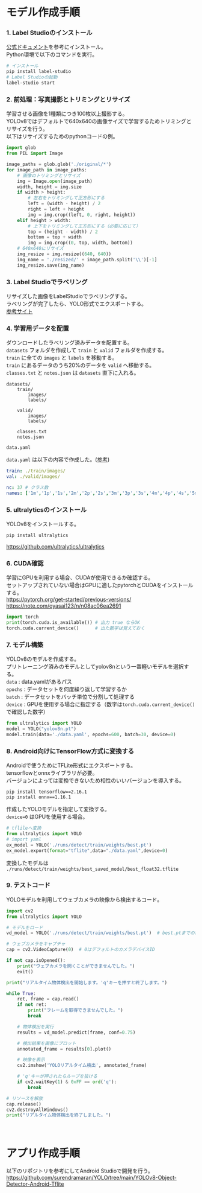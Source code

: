 # モデル作成手順

### 1. Label Studioのインストール
[公式ドキュメント](https://labelstud.io/guide/quick_start)を参考にインストール。<br>
Python環境で以下のコマンドを実行。
```bash
# インストール
pip install label-studio
# Label Studioの起動
label-studio start
```

### 2. 前処理：写真撮影とトリミングとリサイズ
学習させる画像を1種類につき100枚以上撮影する。<br>
YOLOv8ではデフォルトで640x640の画像サイズで学習するためトリミングとリサイズを行う。<br>
以下はリサイズするためのpythonコードの例。
```py
import glob
from PIL import Image

image_paths = glob.glob('./original/*')
for image_path in image_paths:
    # 画像のトリミングとリサイズ
    img = Image.open(image_path)
    width, height = img.size
    if width > height:
        # 左右をトリミングして正方形にする
        left = (width - height) / 2
        right = left + height
        img = img.crop((left, 0, right, height))
    elif height > width:
        # 上下をトリミングして正方形にする（必要に応じて）
        top = (height - width) / 2
        bottom = top + width
        img = img.crop((0, top, width, bottom))
    # 640x640にリサイズ
    img_resize = img.resize((640, 640))
    img_name = './resized/' + image_path.split('\\')[-1]
    img_resize.save(img_name)
```

### 3. Label Studioでラベリング
リサイズした画像をLabelStudioでラベリングする。<br>
ラベリングが完了したら、YOLO形式でエクスポートする。<br>
[参考サイト](https://qiita.com/hirekatsu0523/items/f2f0e1a0f8a9ea92d913)

### 4. 学習用データを配置
ダウンロードしたラベリング済みデータを配置する。<br>
`datasets` フォルダを作成して `train` と `valid` フォルダを作成する。<br>
`train` に全ての `images` と `labels` を移動する。<br>
`train` にあるデータのうち20%のデータを `valid` へ移動する。<br>
`classes.txt` と `notes.json` は `datasets` 直下に入れる。<br>
```
datasets/
    train/
        images/
        labels/

    valid/
        images/
        labels/

    classes.txt
    notes.json

data.yaml
```
`data.yaml` は以下の内容で作成した。([参考](https://qiita.com/hirekatsu0523/items/f2f0e1a0f8a9ea92d913#%E3%83%87%E3%83%BC%E3%82%BF%E3%82%BB%E3%83%83%E3%83%88%E3%81%AE%E4%BD%9C%E6%88%90))
```yaml
train: ./train/images/
val: ./valid/images/

nc: 37 # クラス数
names: ['1m','1p','1s','2m','2p','2s','3m','3p','3s','4m','4p','4s','5m','5m_red','5p','5p_red','5s','5s_red','6m','6p','6s','7m','7p','7s','8m','8p','8s','9m','9p','9s','chun','haku','hatsu','nan','pei','sha','ton']
```

### 5. ultralyticsのインストール
YOLOv8をインストールする。
```
pip install ultralytics
```
https://github.com/ultralytics/ultralytics

### 6. CUDA確認
学習にGPUを利用する場合、CUDAが使用できるか確認する。<br>
セットアップされていない場合はGPUに適したpytorchとCUDAをインストールする。<br>
https://pytorch.org/get-started/previous-versions/<br>
https://note.com/oyasai123/n/n08ac06ea2691
```py
import torch
print(torch.cuda.is_available()) # 出力 true ならOK
torch.cuda.current_device()      # 出た数字は覚えておく
```

### 7. モデル構築
YOLOv8のモデルを作成する。<br>
プリトレーニング済みのモデルとしてyolov8nという一番軽いモデルを選択する。<br>
`data` : data.yamlがあるパス<br>
`epochs` : データセットを何度繰り返して学習するか<br>
`batch` : データセットをバッチ単位で分割して処理する<br>
`device` : GPUを使用する場合に指定する（数字は`torch.cuda.current_device()`で確認した数字）
```py
from ultralytics import YOLO
model = YOLO("yolov8n.pt")
model.train(data='./data.yaml', epochs=600, batch=30, device=0)
```

### 8. Android向けにTensorFlow方式に変換する
Androidで使うためにTFLite形式にエクスポートする。<br>
tensorflowとonnxライブラリが必要。<br>
バージョンによっては変換できないため相性のいいバージョンを導入する。<br>
```
pip install tensorflow==2.16.1
pip install onnx==1.16.1
```
作成したYOLOモデルを指定して変換する。<br>
`device=0` はGPUを使用する場合。
```py
# tflileへ変換
from ultralytics import YOLO
# import yaml
ex_model = YOLO('./runs/detect/train/weights/best.pt')
ex_model.export(format="tflite",data="./data.yaml",device=0)
```
変換したモデルは `./runs/detect/train/weights/best_saved_model/best_float32.tflite`


### 9. テストコード
YOLOモデルを利用してウェブカメラの映像から検出するコード。<br>
```py
import cv2
from ultralytics import YOLO

# モデルをロード
vd_model = YOLO('./runs/detect/train/weights/best.pt')  # best.ptまでの相対パス

# ウェブカメラをキャプチャ
cap = cv2.VideoCapture(0)  # 0はデフォルトのカメラデバイスID

if not cap.isOpened():
    print("ウェブカメラを開くことができませんでした。")
    exit()

print("リアルタイム物体検出を開始します。'q'キーを押すと終了します。")

while True:
    ret, frame = cap.read()
    if not ret:
        print("フレームを取得できませんでした。")
        break

    # 物体検出を実行
    results = vd_model.predict(frame, conf=0.75)

    # 検出結果を画像にプロット
    annotated_frame = results[0].plot()

    # 映像を表示
    cv2.imshow('YOLOリアルタイム検出', annotated_frame)

    # 'q'キーが押されたらループを抜ける
    if cv2.waitKey(1) & 0xFF == ord('q'):
        break

# リソースを解放
cap.release()
cv2.destroyAllWindows()
print("リアルタイム物体検出を終了しました。")
```
<br>

# アプリ作成手順
以下のリポジトリを参考にしてAndroid Studioで開発を行う。<br>
https://github.com/surendramaran/YOLO/tree/main/YOLOv8-Object-Detector-Android-Tflite
